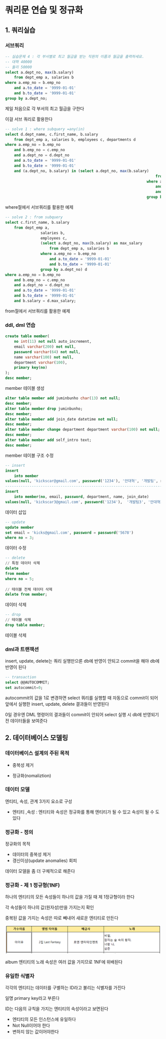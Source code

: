 # 쿼리문 연습 및 정규화

## 1. 쿼리실습

### 서브쿼리

```sql
-- 실습문제 4 : 각 부서별로 최고 월급을 받는 직원의 이름과 월급을 출력하세요.
-- 대혁 40000
-- 둘리 50000
select a.dept_no, max(b.salary)
	from dept_emp a, salaries b
where a.emp_no = b.emp_no
	and a.to_date = '9999-01-01'
	and b.to_date = '9999-01-01'
group by a.dept_no;
```

제일 처음으로 각 부서의 최고 월급을 구한다 

이걸 서브 쿼리로 활용한다



```sql
-- solve 1 : where subquery =any(in)
select d.dept_name, c.first_name, b.salary
	from dept_emp a, salaries b, employees c, departments d
where a.emp_no = b.emp_no
	and b.emp_no = c.emp_no
	and a.dept_no = d.dept_no
	and a.to_date = '9999-01-01'
	and b.to_date = '9999-01-01'
	and (a.dept_no, b.salary) in (select a.dept_no, max(b.salary)
																	from dept_emp a, salaries b
																where a.emp_no = b.emp_no
																	and a.to_date = '9999-01-01'
																	and b.to_date = '9999-01-01'
																group by a.dept_no);
```

where절에서 서브쿼리를 활용한 예제



```sql
-- solve 2 : from subquery
select c.first_name, b.salary
	from dept_emp a,
				salaries b,
				employees c,
				(select a.dept_no, max(b.salary) as max_salary
					from dept_emp a, salaries b
				where a.emp_no = b.emp_no
					and a.to_date = '9999-01-01'
					and b.to_date = '9999-01-01'
				group by a.dept_no) d
where a.emp_no = b.emp_no
	and b.emp_no = c.emp_no
	and a.dept_no = d.dept_no
	and a.to_date = '9999-01-01'
	and b.to_date = '9999-01-01'
	and b.salary = d.max_salary;
```

from절에서 서브쿼리를 활용한 예제



### ddl, dml 연습

```sql
create table member(
	no int(11) not null auto_increment,
	email varchar(200) not null,
	password varchar(64) not null,
	name varchar(100) not null,
	department varchar(100),
	primary key(no)
);
desc member;
```

member 테이블 생성



```sql
alter table member add juminbunho char(13) not null;
desc member;
alter table member drop juminbunho;
desc member;
alter table member add join_date datetime not null;
desc member;
alter table member change department department varchar(100) not null;
desc member;
alter table member add self_intro text;
desc member;
```

member 테이블 구조 수정



```sql
-- insert
insert
	into member
values(null, 'kickscar@gmail.com', password('1234'), '안대혁', '개발팀', now(), null);
---------------------------------------------------------------------------------------
insert
	into member(no, email, password, department, name, join_date)
values(null, 'kickscar3@gmail.com', password('1234'),  '개발팀3', '안대혁3', now());
```

데이터 삽입



```sql
-- update
update member
set email = 'kicks@gmail.com', password = password('5678')
where no = 3;
```

데이터 수정



```sql
-- delete
// 특정 데이터 삭제
delete
from member
where no = 5;

// 테이블 전체 데이터 삭제
delete from member;
```

데이터 삭제



```sql
-- drop
// 테이블 삭제
drop table member;
```

테이블 삭제



### dml과 트랜잭션

insert, update, delete는 쿼리 실행만으론 db에 반영이 안되고 commit을 해야 db에 반영이 된다

```sql
-- transaction
select @@AUTOCOMMIT;
set autocommit=0;
```

autocommit의 값을 1로 변경하면 select 쿼리를 실행할 때 자동으로 commit이 되어 앞에서 실행한 insert, update, delete 결과들이 반영된다

0일 경우엔 DML 명령어의 결과들이 commit이 안되어 select 실행 시 db에 반영되기 전 데이터들을 보여준다



## 2. 데이터베이스 모델링

### 데이터베이스 설계의 주된 목적

- 중복성 제거

- 정규화(nomaliztion)

  

### 데이터 모델

엔티티, 속성, 관계 3가지 요소로 구성

- 엔티티 ,속성 : 엔티티와 속성은 정규화를 통해 엔티티가 될 수 있고 속성이 될 수 도 있다

  

### 정규화 - 정의

정규화의 목적

- 데이터의 중복성 제거
- 갱신이상(update anomalies) 회피

데이터 모델을 좀 더 구체적으로 해준다



### 정규화 - 제 1 정규형(1NF)

하나의 엔티티의 모든 속성들이 하나의 값을 가질 때 제 1정규형이라 한다

각 속성들이 하나의 값(원자성)만을 가지는지 확인

중복된 값을 가지는 속성은 따로 빼내어 새로운 엔티티로 만든다

![1](queryImg/1.png)

album 엔티티의 노래 속성은 여러 값을 가지므로 1NF에 위배된다



### 유일한 식별자

각각의 엔티티는 데이터를 구별하는 ID라고 불리는 식별자를 가진다

일명 primary key라고 부른다

ID는 다음의 규칙을 가지는 엔티티의 속성이라고 보면된다

- 엔티티의 모든 인스턴스에 유일하다
- Not Null이어야 한다
- 변하지 않는 값이어야한다